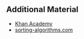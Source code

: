 ## Additional Material ##

* [Khan Academy](https://www.khanacademy.org/computing/computer-science/algorithms/quick-sort/a/overview-of-quicksort)
* [sorting-algorithms.com](https://www.toptal.com/developers/sorting-algorithms)